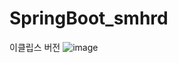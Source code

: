 # SpringBoot_smhrd
이클립스 버전
![image](https://github.com/user-attachments/assets/57f4d565-620d-4d65-8116-fefdc38332d6)

